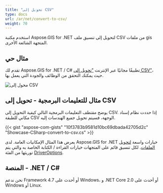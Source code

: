 ```yaml
---
title: "تحويل إلى CSV"
type: docs
url: /ar/net/convert-to-csv/
weight: 70
---
```


استخدم مكتبة Aspose.GIS for .NET لتحويل إلى تنسيق ملف CSV من ملفات gis المتجهة الشائعة الأخرى.

## **مثال حي**

تقدم لك Aspose.GIS for .NET / C# تطبيقًا مجانيًا عبر الإنترنت ["تحويل إلى CSV"](https://products.aspose.app/gis/conversion/convert-to-csv)، حيث يمكنك التحقق من الوظائف والجودة التي يعمل بها.

![محول إلى CSV](conversion.png)

## **مثال للتعليمات البرمجية - تحويل إلى CSV**

يوضح مقتطف التعليمات البرمجية التالي كيفية التحويل إلى CSV. إذا حددت نظام إسناد مكاني للطبقة CSV الوجهة، فسيتم تحويل جميع الهندسات إليه. 

{{< gist "aspose-com-gists" "10f3783b9581d10bc69dbada42705d2c" "Showcase-CSharp-convert-to-csv.cs" >}}

يعرض هذا المثال الإمكانيات العامة. لدى Aspose.GIS for .NET خيارات واسعة [لتحويل الملفات](https://docs.aspose.com/gis/net/vector-layers/). لكل تنسيق قائم على المتجهات خيارات القراءة / الكتابة الخاصة به والتي يتم توريثها من الفئة [DriverOptions](https://reference.aspose.com/gis/net/aspose.gis/driveroptions).

## **المنصة - .NET / C#**

نحن ندعم Framework 4.7 أو أحدث على Windows، و .NET Core 2.0 أو أحدث على Windows أو Linux.
